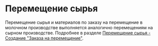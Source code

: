 # Перемещение сырья

Перемещение сырья и материалов по заказу на перемещение в молочном производстве выполняется аналогично перемещениям на сырном производстве. Подробнее в разделе [Перемещение сырья - Создание "Заказа на перемещение"](../../Cheese/PalletMoving/MovingOrder.md).